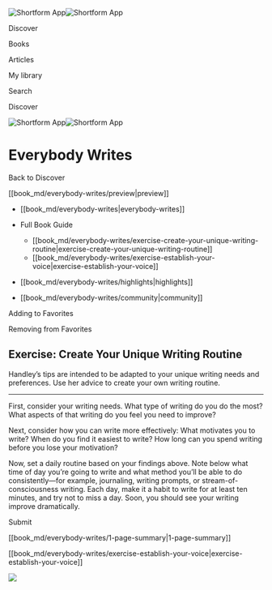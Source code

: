 ![Shortform App](/img/logo.36a2399e.svg)![Shortform App](/img/logo-dark.70c1b072.svg)

Discover

Books

Articles

My library

Search

Discover

![Shortform App](/img/logo.36a2399e.svg)![Shortform App](/img/logo-dark.70c1b072.svg)

# Everybody Writes

Back to Discover

[[book_md/everybody-writes/preview|preview]]

  * [[book_md/everybody-writes|everybody-writes]]
  * Full Book Guide

    * [[book_md/everybody-writes/exercise-create-your-unique-writing-routine|exercise-create-your-unique-writing-routine]]
    * [[book_md/everybody-writes/exercise-establish-your-voice|exercise-establish-your-voice]]
  * [[book_md/everybody-writes/highlights|highlights]]
  * [[book_md/everybody-writes/community|community]]



Adding to Favorites 

Removing from Favorites 

## Exercise: Create Your Unique Writing Routine

Handley’s tips are intended to be adapted to your unique writing needs and preferences. Use her advice to create your own writing routine.

* * *

First, consider your writing needs. What type of writing do you do the most? What aspects of that writing do you feel you need to improve?

Next, consider how you can write more effectively: What motivates you to write? When do you find it easiest to write? How long can you spend writing before you lose your motivation?

Now, set a daily routine based on your findings above. Note below what time of day you’re going to write and what method you’ll be able to do consistently—for example, journaling, writing prompts, or stream-of-consciousness writing. Each day, make it a habit to write for at least ten minutes, and try not to miss a day. Soon, you should see your writing improve dramatically.

Submit 

[[book_md/everybody-writes/1-page-summary|1-page-summary]]

[[book_md/everybody-writes/exercise-establish-your-voice|exercise-establish-your-voice]]

![](https://bat.bing.com/action/0?ti=56018282&Ver=2&mid=dde9cef9-13a4-4924-a2a1-e1c16a970cf2&sid=49fff5b0636c11eeb9c611038afc8668&vid=4a005010636c11ee80c703d4c4a7acd5&vids=0&msclkid=N&pi=0&lg=en-US&sw=800&sh=600&sc=24&nwd=1&tl=Shortform%20%7C%20Everybody%20Writes&p=https%3A%2F%2Fwww.shortform.com%2Fapp%2Fbook%2Feverybody-writes%2Fexercise-create-your-unique-writing-routine&r=&lt=438&evt=pageLoad&sv=1&rn=231113)
